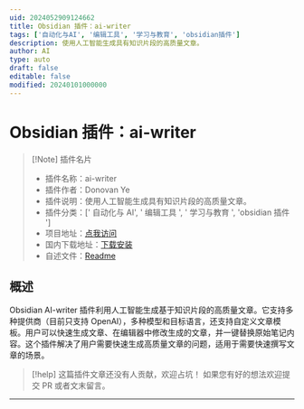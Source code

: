 ```yaml
---
uid: 2024052909124662
title: Obsidian 插件：ai-writer
tags: ['自动化与AI', '编辑工具', '学习与教育', 'obsidian插件']
description: 使用人工智能生成具有知识片段的高质量文章。
author: AI
type: auto
draft: false
editable: false
modified: 20240101000000
---
```


# Obsidian 插件：ai-writer

> [!Note] 插件名片
> - 插件名称：ai-writer
> - 插件作者：Donovan Ye
> - 插件说明：使用人工智能生成具有知识片段的高质量文章。
> - 插件分类：[' 自动化与 AI', ' 编辑工具 ', ' 学习与教育 ', 'obsidian 插件 ']
> - 项目地址：[点我访问](https://github.com/Donovan-Ye/obsidian-ai-writer-plugin)
> - 国内下载地址：[下载安装](https://pkmer.cn/products/plugin/pluginMarket/?ai-writer)
> - 自述文件：[Readme](https://ghproxy.net/https://raw.githubusercontent.com/Donovan-Ye/obsidian-ai-writer-plugin/main/README.md)

## 概述

Obsidian AI-writer 插件利用人工智能生成基于知识片段的高质量文章。它支持多种提供商（目前只支持 OpenAI），多种模型和目标语言，还支持自定义文章模板。用户可以快速生成文章、在编辑器中修改生成的文章，并一键替换原始笔记内容。这个插件解决了用户需要快速生成高质量文章的问题，适用于需要快速撰写文章的场景。

> [!help]
> 这篇插件文章还没有人贡献，欢迎占坑！
> 如果您有好的想法欢迎提交 PR 或者文末留言。

---



